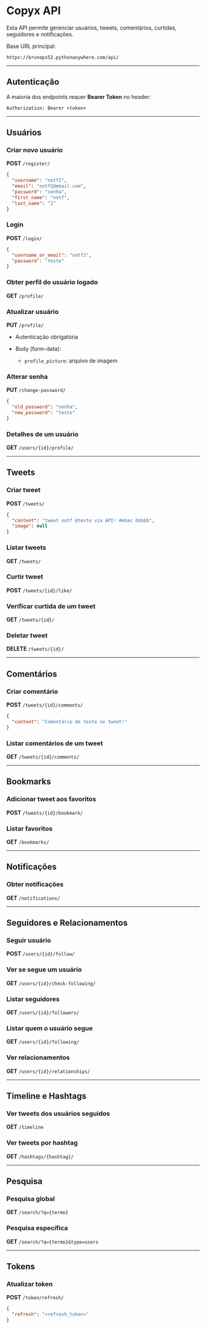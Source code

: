 # Copyx API

Esta API permite gerenciar usuários, tweets, comentários, curtidas, seguidores e notificações.

Base URL principal:

```
https://brunops52.pythonanywhere.com/api/
```

---

## Autenticação

A maioria dos endpoints requer **Bearer Token** no header:

```http
Authorization: Bearer <token>
```

---

## Usuários

### Criar novo usuário

**POST** `/register/`

```json
{
  "username": "notf2",
  "email": "notf2@email.com",
  "password": "senha",
  "first_name": "notf",
  "last_name": "2"
}
```

### Login

**POST** `/login/`

```json
{
  "username_or_email": "notf2",
  "password": "teste"
}
```

### Obter perfil do usuário logado

**GET** `/profile/`

### Atualizar usuário

**PUT** `/profile/`

* Autenticação obrigatória
* Body (form-data):

  * `profile_picture`: arquivo de imagem

### Alterar senha

**PUT** `/change-password/`

```json
{
  "old_password": "senha",
  "new_password": "teste"
}
```

### Detalhes de um usuário

**GET** `/users/{id}/profile/`

---

## Tweets

### Criar tweet

**POST** `/tweets/`

```json
{
  "content": "tweet notf @teste via API! #ebac bbbbb",
  "image": null
}
```

### Listar tweets

**GET** `/tweets/`

### Curtir tweet

**POST** `/tweets/{id}/like/`

### Verificar curtida de um tweet

**GET** `/tweets/{id}/`

### Deletar tweet

**DELETE** `/tweets/{id}/`

---

## Comentários

### Criar comentário

**POST** `/tweets/{id}/comments/`

```json
{
  "content": "Comentário de teste no tweet!"
}
```

### Listar comentários de um tweet

**GET** `/tweets/{id}/comments/`

---

## Bookmarks

### Adicionar tweet aos favoritos

**POST** `/tweets/{id}/bookmark/`

### Listar favoritos

**GET** `/bookmarks/`

---

## Notificações

### Obter notificações

**GET** `/notifications/`

---

## Seguidores e Relacionamentos

### Seguir usuário

**POST** `/users/{id}/follow/`

### Ver se segue um usuário

**GET** `/users/{id}/check-following/`

### Listar seguidores

**GET** `/users/{id}/followers/`

### Listar quem o usuário segue

**GET** `/users/{id}/following/`

### Ver relacionamentos

**GET** `/users/{id}/relationships/`

---

## Timeline e Hashtags

### Ver tweets dos usuários seguidos

**GET** `/timeline`

### Ver tweets por hashtag

**GET** `/hashtags/{hashtag}/`

---

## Pesquisa

### Pesquisa global

**GET** `/search/?q={termo}`

### Pesquisa específica

**GET** `/search/?q={termo}&type=users`

---

## Tokens

### Atualizar token

**POST** `/token/refresh/`

```json
{
  "refresh": "<refresh_token>"
}
```
